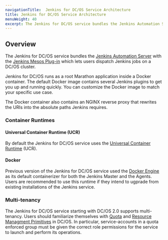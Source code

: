 ```yaml
---
navigationTitle:  Jenkins for DC/OS Service Architecture
title: Jenkins for DC/OS Service Architecture
menuWeight: 40
excerpt: The Jenkins for DC/OS service bundles the Jenkins Automation Server with the Jenkins Mesos Plug-in. 
---
```


## Overview

The Jenkins for DC/OS service bundles the [Jenkins Automation Server](https://github.com/jenkinsci/jenkins) with the [Jenkins Mesos Plug-in](https://github.com/jenkinsci/mesos-plugin) which lets users dispatch Jenkins jobs on a DC/OS cluster.

Jenkins for DC/OS runs as a root Marathon application inside a Docker container. The default Docker image contains several Jenkins plugins to get you up and running quickly. You can customize the Docker image to match your specific use case.

The Docker container also contains an NGINX reverse proxy that rewrites the URIs into the absolute paths Jenkins requires.

### Container Runtimes

#### Universal Container Runtime (UCR)

By default the Jenkins for DC/OS service uses the [Universal Container Runtime](https://docs.d2iq.com/mesosphere/dcos/latest/deploying-services/containerizers/ucr/) (UCR).

#### Docker

Previous version of the Jenkins for DC/OS service used the [Docker Engine](https://docs.d2iq.com/mesosphere/dcos/latest/deploying-services/containerizers/docker-containerizer/) as its default containerizer for both the Jenkins Master and the Agents. Users are recommended to use this runtime if they intend to ugprade from existing installations of the Jenkins service.

### Multi-tenancy

The Jenkins for DC/OS service starting with DC/OS 2.0 supports multi-tenancy. Users should familiarize themselves with [Quota](https://docs.d2iq.com/mesosphere/dcos/latest/multi-tenancy/quota-management/) and [Resource Managment Primitives](https://docs.d2iq.com/mesosphere/dcos/latest/multi-tenancy/resource-mgmt-primitives/) in DC/OS.
In particular, service-accounts in a quota enforced group must be given the correct role permissions for the service to launch and perform its operations.
